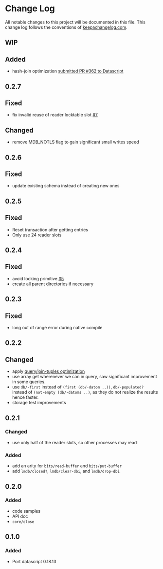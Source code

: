 # Change Log
All notable changes to this project will be documented in this file. This change log follows the conventions of [keepachangelog.com](http://keepachangelog.com/).

## WIP
## Added
- hash-join optimization [submitted PR #362 to Datascript](https://github.com/tonsky/datascript/pull/362)

## 0.2.7
## Fixed
- fix invalid reuse of reader locktable slot [#7](https://github.com/juji-io/datalevin/issues/7)
## Changed
- remove MDB_NOTLS flag to gain significant small writes speed 

## 0.2.6
## Fixed
- update existing schema instead of creating new ones

## 0.2.5
## Fixed
- Reset transaction after getting entries
- Only use 24 reader slots

## 0.2.4
## Fixed
- avoid locking primitive [#5](https://github.com/juji-io/datalevin/issues/5)
- create all parent directories if necessary

## 0.2.3
## Fixed
- long out of range error during native compile 

## 0.2.2
## Changed
- apply [query/join-tuples optimization](https://github.com/tonsky/datascript/pull/203)
- use array get wherenever we can in query, saw significant improvement in some queries.
- use `db/-first` instead of `(first (db/-datom ..))`, `db/-populated?` instead of `(not-empty (db/-datoms ..)`, as they do not realize the results hence faster.
- storage test improvements

## 0.2.1
### Changed
- use only half of the reader slots, so other processes may read

### Added
- add an arity for `bits/read-buffer` and `bits/put-buffer` 
- add `lmdb/closed?`, `lmdb/clear-dbi`, and `lmdb/drop-dbi`

## 0.2.0
### Added
- code samples
- API doc
- `core/close` 

## 0.1.0
### Added
- Port datascript 0.18.13
